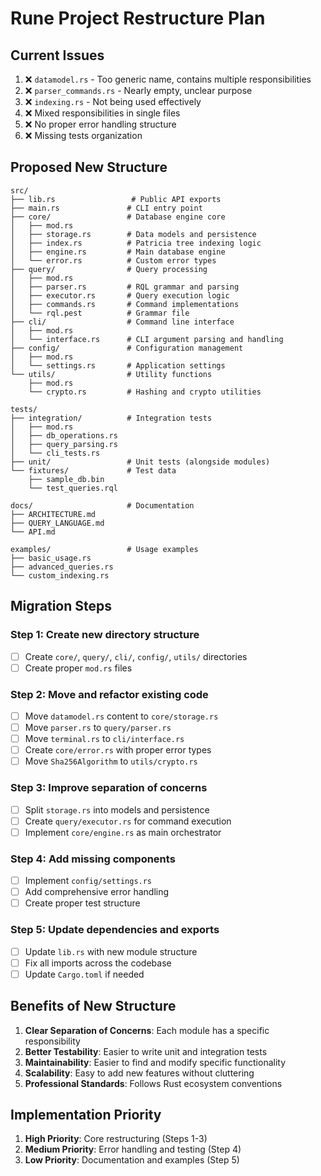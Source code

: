 # Rune Project Restructure Plan

## Current Issues
1. ❌ `datamodel.rs` - Too generic name, contains multiple responsibilities
2. ❌ `parser_commands.rs` - Nearly empty, unclear purpose  
3. ❌ `indexing.rs` - Not being used effectively
4. ❌ Mixed responsibilities in single files
5. ❌ No proper error handling structure
6. ❌ Missing tests organization

## Proposed New Structure

```
src/
├── lib.rs                 # Public API exports
├── main.rs               # CLI entry point
├── core/                 # Database engine core
│   ├── mod.rs
│   ├── storage.rs        # Data models and persistence
│   ├── index.rs          # Patricia tree indexing logic
│   ├── engine.rs         # Main database engine
│   └── error.rs          # Custom error types
├── query/                # Query processing
│   ├── mod.rs
│   ├── parser.rs         # RQL grammar and parsing
│   ├── executor.rs       # Query execution logic
│   ├── commands.rs       # Command implementations
│   └── rql.pest          # Grammar file
├── cli/                  # Command line interface
│   ├── mod.rs
│   └── interface.rs      # CLI argument parsing and handling
├── config/               # Configuration management
│   ├── mod.rs
│   └── settings.rs       # Application settings
└── utils/                # Utility functions
    ├── mod.rs
    └── crypto.rs         # Hashing and crypto utilities

tests/
├── integration/          # Integration tests
│   ├── mod.rs
│   ├── db_operations.rs
│   ├── query_parsing.rs
│   └── cli_tests.rs
├── unit/                 # Unit tests (alongside modules)
└── fixtures/             # Test data
    ├── sample_db.bin
    └── test_queries.rql

docs/                     # Documentation
├── ARCHITECTURE.md
├── QUERY_LANGUAGE.md
└── API.md

examples/                 # Usage examples
├── basic_usage.rs
├── advanced_queries.rs
└── custom_indexing.rs
```

## Migration Steps

### Step 1: Create new directory structure
- [ ] Create `core/`, `query/`, `cli/`, `config/`, `utils/` directories
- [ ] Create proper `mod.rs` files

### Step 2: Move and refactor existing code
- [ ] Move `datamodel.rs` content to `core/storage.rs`
- [ ] Move `parser.rs` to `query/parser.rs`
- [ ] Move `terminal.rs` to `cli/interface.rs`
- [ ] Create `core/error.rs` with proper error types
- [ ] Move `Sha256Algorithm` to `utils/crypto.rs`

### Step 3: Improve separation of concerns
- [ ] Split `storage.rs` into models and persistence
- [ ] Create `query/executor.rs` for command execution
- [ ] Implement `core/engine.rs` as main orchestrator

### Step 4: Add missing components
- [ ] Implement `config/settings.rs`
- [ ] Add comprehensive error handling
- [ ] Create proper test structure

### Step 5: Update dependencies and exports
- [ ] Update `lib.rs` with new module structure
- [ ] Fix all imports across the codebase
- [ ] Update `Cargo.toml` if needed

## Benefits of New Structure

1. **Clear Separation of Concerns**: Each module has a specific responsibility
2. **Better Testability**: Easier to write unit and integration tests
3. **Maintainability**: Easier to find and modify specific functionality
4. **Scalability**: Easy to add new features without cluttering
5. **Professional Standards**: Follows Rust ecosystem conventions

## Implementation Priority

1. **High Priority**: Core restructuring (Steps 1-3)
2. **Medium Priority**: Error handling and testing (Step 4)
3. **Low Priority**: Documentation and examples (Step 5)
